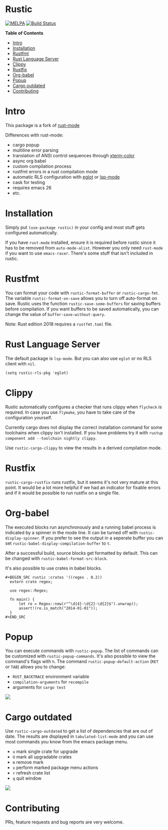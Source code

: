 # Rustic

[![MELPA](https://melpa.org/packages/rustic-badge.svg)](https://melpa.org/#/rustic)
[![Build Status](https://travis-ci.com/brotzeit/rustic.svg?branch=master)](https://travis-ci.com/brotzeit/rustic)

<!-- markdown-toc start - Don't edit this section. Run M-x markdown-toc-refresh-toc -->
**Table of Contents**

- [Intro](#intro)
- [Installation](#installation)
- [Rustfmt](#rustfmt)
- [Rust Language Server](#rust-language-server)
- [Clippy](#clippy)
- [Rustfix](#rustfix)
- [Org-babel](#org-babel)
- [Popup](#popup)
- [Cargo outdated](#cargo-outdated)
- [Contributing](#contributing)

<!-- markdown-toc end -->

# Intro

This package is a fork of [rust-mode](https://github.com/rust-lang/rust-mode)

Differences with rust-mode:

- cargo popup
- multiline error parsing
- translation of ANSI control sequences through [xterm-color](https://github.com/atomontage/xterm-color)
- async org babel
- custom compilation process
- rustfmt errors in a rust compilation mode
- automatic RLS configuration with [eglot](https://github.com/joaotavora/eglot) or [lsp-mode](https://github.com/emacs-lsp/lsp-mode)
- cask for testing
- requires emacs 26
- etc.

# Installation

Simply put `(use-package rustic)` in your config and most stuff gets configured automatically. 

If you have `rust-mode` installed, ensure it is required before rustic since it has to be removed
from `auto-mode-alist`. However you only need `rust-mode` if you want to use `emacs-racer`. There's some stuff that isn't included in rustic.

# Rustfmt

You can format your code with `rustic-format-buffer` or `rustic-cargo-fmt`.
The variable `rustic-format-on-save` allows you to turn off auto-format on save.
Rustic uses the function `rustic-save-some-buffers` for saving buffers before compilation. 
If you want buffers to be saved automatically, you can change the value of `buffer-save-without-query`.

Note: Rust edition 2018 requires a `rustfmt.toml` file.

# Rust Language Server

The default package is `lsp-mode`. But you can also use `eglot` or no RLS client with `nil`.

``` emacs-lisp
(setq rustic-rls-pkg 'eglot)
```

# Clippy

Rustic automatically configures a checker that runs clippy when `flycheck` is required.
In case you use `flymake`, you have to take care of the configuration yourself.

Currently cargo does not display the correct installation command for some toolchains when
clippy isn't installed. 
If you have problems try it with `rustup component add --toolchain nightly clippy`.

Use `rustic-cargo-clippy` to view the results in a derived compilation mode.

# Rustfix

`rustic-cargo-rustfix` runs rustfix, but it seems it's not very mature at this point.
It would be a lot more helpful if we had an indicator for fixable errors and if it would be
possible to run rustfix on a single file.

# Org-babel

The executed blocks run asynchronously and a running babel process is indicated by a spinner in the 
mode line. It can be turned off with `rustic-display-spinner`. If you prefer to see the output in a seperate buffer you can set `rustic-babel-display-compilation-buffer` to `t`.

After a successful build, source blocks get formatted by default. This can be changed with 
`rustic-babel-format-src-block`.

It's also possible to use crates in babel blocks.

```
#+BEGIN_SRC rustic :crates '((regex . 0.2))
  extern crate regex;

  use regex::Regex;

  fn main() {
      let re = Regex::new(r"^\d{4}-\d{2}-\d{2}$").unwrap();
      assert!(re.is_match("2014-01-01"));
  }
#+END_SRC
```

# Popup

You can execute commands with `rustic-popup`. The list of commands can be customized
with `rustic-popup-commands`. It's also possible to view the command's flags with `h`.
The command `rustic-popup-default-action` (`RET` or `TAB`) allows you to change:

- `RUST_BACKTRACE` environment variable
- `compilation-arguments` for `recompile`
- arguments for `cargo test`

![](https://raw.githubusercontent.com/brotzeit/rustic/master/img/popup.png)

# Cargo outdated

Use `rustic-cargo-outdated` to get a list of dependencies that are out of date. The results 
are displayed in `tabulated-list-mode` and you can use most commands you know from the emacs
package menu.

- `u` mark single crate for upgrade
- `U` mark all upgradable crates
- `m` remove mark
- `x` perform marked package menu actions
- `r` refresh crate list
- `q` quit window

![](https://raw.githubusercontent.com/brotzeit/rustic/master/img/outdated.png)

# Contributing

PRs, feature requests and bug reports are very welcome.
